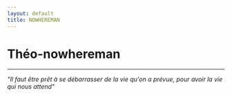 ```yaml
---
layout: default
title: NOWHEREMAN 
---
```


# Théo-nowhereman




---
*"Il faut être prêt à se débarrasser de la vie qu'on a prévue, pour avoir la vie qui nous attend"*
